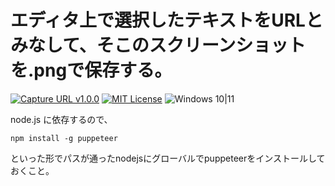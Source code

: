 # エディタ上で選択したテキストをURLとみなして、そこのスクリーンショットを.pngで保存する。

[![Capture URL v1.0.0](https://img.shields.io/badge/Capture_URL-v1.0.0-6479ff.svg)](https://github.com/komiyamma/vscode_extension_capture_url)
[![MIT License](https://img.shields.io/badge/license-MIT-blue.svg?style=flat)](LICENSE)
![Windows 10|11](https://img.shields.io/badge/Windows-_10_|_11-6479ff.svg?logo=windows&logoColor=white)


node.js に依存するので、
```
npm install -g puppeteer
```
といった形でパスが通ったnodejsにグローバルでpuppeteerをインストールしておくこと。


